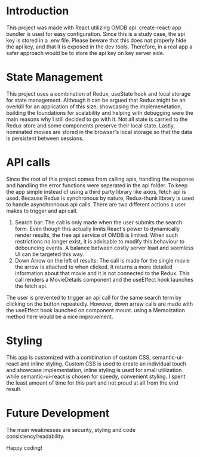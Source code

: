 # Introduction

This project was made with React utilizing OMDB api. create-react-app bundler is used for easy configuration. Since this is a study case, the api key is stored in a .env file. Please beware that this does not properly hide the api key, and that it is exposed in the dev tools. Therefore, in a real app a safer approach would be to store the api key on key server side.

# State Management

This project uses a combination of Redux, useState hook and local storage for state management. Although it can be argued that Redux might be an overkill for an application of this size; showcasing the implemenetation, building the foundations for scalability and helping with debugging were the main reasons why I still decided to go with it. Not all state is carried to the Redux store and some components preserve their local state. Lastly, nominated movies are stored in the browser's local storage so that the data is persistent between sessions.

# API calls

Since the root of this project comes from calling apis, handling the response and handling the error functions were seperated in the api folder. To keep the app simple instead of using a third party library like axios, fetch api is used. Because Redux is synchronous by nature, Redux-thunk library is used to handle asynchronoous api calls. There are two different actions a user makes to trigger and api call.

1. Search bar:
   The call is only made when the user submits the search form. Even though this actually limits React's power to dynamically render results, the free api service of OMDB is limited. When such restrictions no longer exist, it is advisable to modify this behaviour to debouncing events. A balance between costly server load and seemless UI can be targeted this way.
2. Down Arrow on the left of results:
   The call is made for the single movie the arrow is attached to when clicked. It returns a more detailed information about that movie and it is not connected to the Redux. This call renders a MovieDetails component and the useEffect hook launches the fetch api.

The user is prevented to trigger an api call for the same search term by clicking on the button repeatedly. However, down arraw calls are made with the useEffect hook launched on component mount. using a Memoization method here would be a nice improvement.

# Styling

This app is customized with a combination of custom CSS, semantic-ui-react and inline styling. Custom CSS is used to create an individual touch and showcase implementation, inline styling is used for small utilization while semantic-ui-react is chosen for speedy, convenient styling. I spent the least amount of time for this part and not proud at all from the end result.

# Future Development

The main weaknesses are security, styling and code consistency/readability.

Happy coding!
